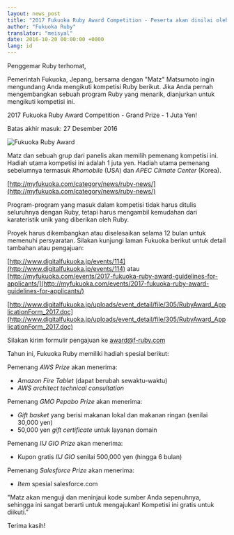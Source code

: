 ```yaml
---
layout: news_post
title: "2017 Fukuoka Ruby Award Competition - Peserta akan dinilai oleh Matz"
author: "Fukuoka Ruby"
translator: "meisyal"
date: 2016-10-20 00:00:00 +0000
lang: id
---
```


Penggemar Ruby terhomat,

Pemerintah Fukuoka, Jepang, bersama dengan "Matz" Matsumoto ingin
mengundang Anda mengikuti kompetisi Ruby berikut. Jika Anda pernah
mengembangkan sebuah program Ruby yang menarik, dianjurkan untuk mengikuti
kompetisi ini.

2017 Fukuoka Ruby Award Competition - Grand Prize - 1 Juta Yen!

Batas akhir masuk: 27 Desember 2016

![Fukuoka Ruby Award](https://www.digitalfukuoka.jp/javascripts/kcfinder/upload/images/fukuokarubyaward2017.png)

Matz dan sebuah grup dari panelis akan memilih pemenang kompetisi ini.
Hadiah utama kompetisi ini adalah 1 juta yen.
Hadiah utama pemenang sebelumnya termasuk *Rhomobile* (USA) dan *APEC
Climate Center* (Korea).

[http://myfukuoka.com/category/news/ruby-news/](http://myfukuoka.com/category/news/ruby-news/)

Program-program yang masuk dalam kompetisi tidak harus ditulis seluruhnya
dengan Ruby, tetapi harus mengambil kemudahan dari karateristik unik yang
diberikan oleh Ruby.

Proyek harus dikembangkan atau diselesaikan selama 12 bulan untuk
memenuhi persyaratan. Silakan kunjungi laman Fukuoka berikut untuk detail
tambahan atau pengajuan:

[http://www.digitalfukuoka.jp/events/114](http://www.digitalfukuoka.jp/events/114)
atau
[http://myfukuoka.com/events/2017-fukuoka-ruby-award-guidelines-for-applicants/](http://myfukuoka.com/events/2017-fukuoka-ruby-award-guidelines-for-applicants/)

[http://www.digitalfukuoka.jp/uploads/event_detail/file/305/RubyAward_ApplicationForm_2017.doc](http://www.digitalfukuoka.jp/uploads/event_detail/file/305/RubyAward_ApplicationForm_2017.doc)

Silakan kirim formulir pengajuan ke award@f-ruby.com

Tahun ini, Fukuoka Ruby memiliki hadiah spesial berikut:

Pemenang *AWS Prize* akan menerima:

* *Amazon Fire Tablet* (dapat berubah sewaktu-waktu)
* *AWS architect technical consultation*

Pemenang *GMO Pepabo Prize* akan menerima:

* *Gift basket* yang berisi makanan lokal dan makanan ringan (senilai 30,000
  yen)
* 50,000 yen *gift certificate* untuk layanan domain

Pemenang *IIJ GIO Prize* akan menerima:

* Kupon gratis *IIJ GIO* senilai 500,000 yen (hingga 6 bulan)

Pemenang *Salesforce Prize* akan menerima:

* *Item* spesial salesforce.com

"Matz akan menguji dan meninjaui kode sumber Anda sepenuhnya, sehingga ini
sangat berarti untuk mengajukan! Kompetisi ini gratis untuk diikuti."

Terima kasih!
